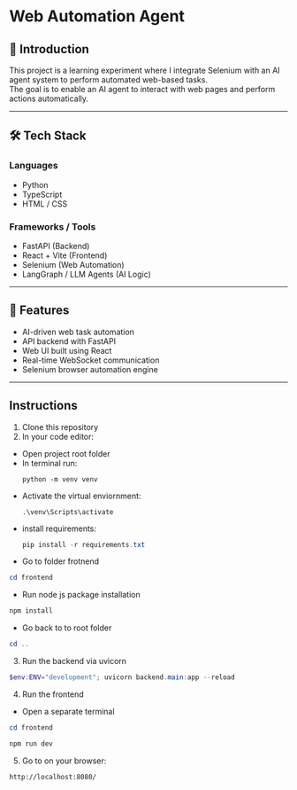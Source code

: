 # Web Automation Agent

## 📌 Introduction
This project is a learning experiment where I integrate Selenium with an AI agent system to perform automated web-based tasks.  
The goal is to enable an AI agent to interact with web pages and perform actions automatically.

---
## 🛠️ Tech Stack

### **Languages**
- Python
- TypeScript
- HTML / CSS

### **Frameworks / Tools**
- FastAPI (Backend)
- React + Vite (Frontend)
- Selenium (Web Automation)
- LangGraph / LLM Agents (AI Logic)

---

## 🚀 Features
- AI-driven web task automation
- API backend with FastAPI
- Web UI built using React
- Real-time WebSocket communication
- Selenium browser automation engine

---

## Instructions

1. Clone this repository
2. In your code editor:
- Open project root folder
- In terminal run:
  ```powerhsell
  python -m venv venv
  ```
- Activate the virtual enviornment:
  ```powerhsell
  .\venv\Scripts\activate
  ```
- install requirements:
  ```powershell
  pip install -r requirements.txt
  ```
- Go to folder frotnend
```powershell
cd frontend
```
- Run node js package installation
```powershell
npm install
```
- Go back to to root folder
```powershell
cd ..
```
3. Run the backend via uvicorn
```powershell
$env:ENV="development"; uvicorn backend.main:app --reload
```
4. Run the frontend
- Open a separate terminal
```powershell
cd frontend
```
```powershell
npm run dev
```
5. Go to on your browser:
```
http://localhost:8080/
```

